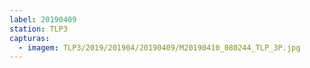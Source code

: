 ```yaml
---
label: 20190409
station: TLP3
capturas:
  - imagem: TLP3/2019/201904/20190409/M20190410_080244_TLP_3P.jpg
---
```

